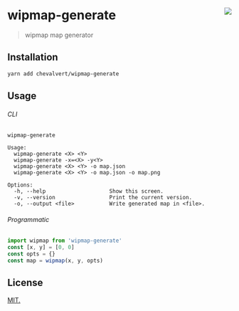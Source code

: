 # wipmap-generate [<img src="https://github.com/chevalvert.png?size=100" align="right">](http://chevalvert.fr/)
> wipmap map generator

## Installation

```sh
yarn add chevalvert/wipmap-generate
```

## Usage

###### CLI

```
wipmap-generate

Usage:
  wipmap-generate <X> <Y>
  wipmap-generate -x=<X> -y<Y>
  wipmap-generate <X> <Y> -o map.json
  wipmap-generate <X> <Y> -o map.json -o map.png
    
Options:
  -h, --help                    Show this screen.
  -v, --version                 Print the current version.
  -o, --output <file>           Write generated map in <file>.
```

###### Programmatic

```js
import wipmap from 'wipmap-generate'
const [x, y] = [0, 0]
const opts = {}
const map = wipmap(x, y, opts)
```

## License
[MIT.](https://tldrlegal.com/license/mit-license)
